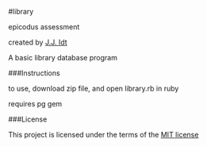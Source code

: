 #library

epicodus assessment

created by [J.J. Idt](https://github.com/jjidt)

A basic library database program

###Instructions

to use, download zip file, and open library.rb in ruby

requires pg gem

###License

This project is licensed under the terms of the [MIT license](http://mit-license.org/)

